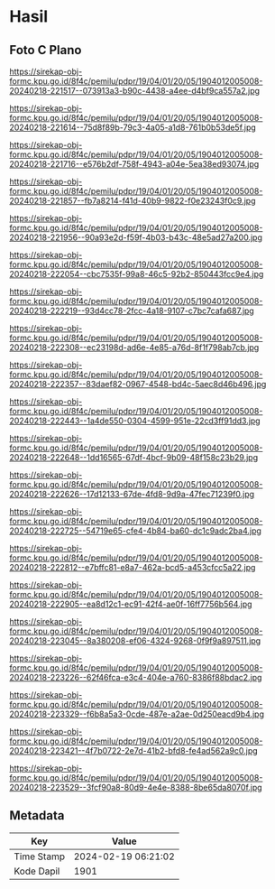# Hasil

## Foto C Plano

https://sirekap-obj-formc.kpu.go.id/8f4c/pemilu/pdpr/19/04/01/20/05/1904012005008-20240218-221517--073913a3-b90c-4438-a4ee-d4bf9ca557a2.jpg

https://sirekap-obj-formc.kpu.go.id/8f4c/pemilu/pdpr/19/04/01/20/05/1904012005008-20240218-221614--75d8f89b-79c3-4a05-a1d8-761b0b53de5f.jpg

https://sirekap-obj-formc.kpu.go.id/8f4c/pemilu/pdpr/19/04/01/20/05/1904012005008-20240218-221716--e576b2df-758f-4943-a04e-5ea38ed93074.jpg

https://sirekap-obj-formc.kpu.go.id/8f4c/pemilu/pdpr/19/04/01/20/05/1904012005008-20240218-221857--fb7a8214-f41d-40b9-9822-f0e23243f0c9.jpg

https://sirekap-obj-formc.kpu.go.id/8f4c/pemilu/pdpr/19/04/01/20/05/1904012005008-20240218-221956--90a93e2d-f59f-4b03-b43c-48e5ad27a200.jpg

https://sirekap-obj-formc.kpu.go.id/8f4c/pemilu/pdpr/19/04/01/20/05/1904012005008-20240218-222054--cbc7535f-99a8-46c5-92b2-850443fcc9e4.jpg

https://sirekap-obj-formc.kpu.go.id/8f4c/pemilu/pdpr/19/04/01/20/05/1904012005008-20240218-222219--93d4cc78-2fcc-4a18-9107-c7bc7cafa687.jpg

https://sirekap-obj-formc.kpu.go.id/8f4c/pemilu/pdpr/19/04/01/20/05/1904012005008-20240218-222308--ec23198d-ad6e-4e85-a76d-8f1f798ab7cb.jpg

https://sirekap-obj-formc.kpu.go.id/8f4c/pemilu/pdpr/19/04/01/20/05/1904012005008-20240218-222357--83daef82-0967-4548-bd4c-5aec8d46b496.jpg

https://sirekap-obj-formc.kpu.go.id/8f4c/pemilu/pdpr/19/04/01/20/05/1904012005008-20240218-222443--1a4de550-0304-4599-951e-22cd3ff91dd3.jpg

https://sirekap-obj-formc.kpu.go.id/8f4c/pemilu/pdpr/19/04/01/20/05/1904012005008-20240218-222648--1dd16565-67df-4bcf-9b09-48f158c23b29.jpg

https://sirekap-obj-formc.kpu.go.id/8f4c/pemilu/pdpr/19/04/01/20/05/1904012005008-20240218-222626--17d12133-67de-4fd8-9d9a-47fec71239f0.jpg

https://sirekap-obj-formc.kpu.go.id/8f4c/pemilu/pdpr/19/04/01/20/05/1904012005008-20240218-222725--54719e65-cfe4-4b84-ba60-dc1c9adc2ba4.jpg

https://sirekap-obj-formc.kpu.go.id/8f4c/pemilu/pdpr/19/04/01/20/05/1904012005008-20240218-222812--e7bffc81-e8a7-462a-bcd5-a453cfcc5a22.jpg

https://sirekap-obj-formc.kpu.go.id/8f4c/pemilu/pdpr/19/04/01/20/05/1904012005008-20240218-222905--ea8d12c1-ec91-42f4-ae0f-16ff7756b564.jpg

https://sirekap-obj-formc.kpu.go.id/8f4c/pemilu/pdpr/19/04/01/20/05/1904012005008-20240218-223045--8a380208-ef06-4324-9268-0f9f9a897511.jpg

https://sirekap-obj-formc.kpu.go.id/8f4c/pemilu/pdpr/19/04/01/20/05/1904012005008-20240218-223226--62f46fca-e3c4-404e-a760-8386f88bdac2.jpg

https://sirekap-obj-formc.kpu.go.id/8f4c/pemilu/pdpr/19/04/01/20/05/1904012005008-20240218-223329--f6b8a5a3-0cde-487e-a2ae-0d250eacd9b4.jpg

https://sirekap-obj-formc.kpu.go.id/8f4c/pemilu/pdpr/19/04/01/20/05/1904012005008-20240218-223421--4f7b0722-2e7d-41b2-bfd8-fe4ad562a9c0.jpg

https://sirekap-obj-formc.kpu.go.id/8f4c/pemilu/pdpr/19/04/01/20/05/1904012005008-20240218-223529--3fcf90a8-80d9-4e4e-8388-8be65da8070f.jpg


## Metadata

| Key        | Value               |
| ---------- | ------------------- |
| Time Stamp | 2024-02-19 06:21:02 |
| Kode Dapil | 1901                |



